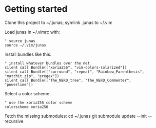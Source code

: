 # Getting started

Clone this project to ~/.junas; symlink .junas to ~/.vim

Load junas in ~/.vimrc with:

    " source junas
    source ~/.vim/junas

Install bundles like this:

    " install whatever bundles over the net
    silent call Bundle(["xoria256", "vim-colors-solarized"])
    silent call Bundle(["surround", "repeat", "Rainbow_Parenthesis", "matchit.zip", "eregex"])
    silent call Bundle(["The_NERD_tree", "The_NERD_Commenter", "powerline"])

Select a color scheme:

    " use the xoria256 color scheme
    colorscheme xoria256

Fetch the missing submodules:
    cd ~/.junas
    git submodule update --init --recursive
